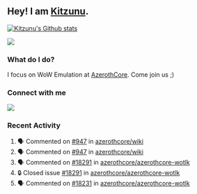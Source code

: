 ## Hey! I am [Kitzunu](https://Github.com/Kitzunu).

<!--<a href="https://github-readme-stats.kitzunu.vercel.app/api?username=Kitzunu&show_icons=true&theme=dark">
  <img align="center" src="https://github-readme-stats.kitzunu.vercel.app/api?username=Kitzunu&show_icons=true&theme=dark" />
</a>-->

[![Kitzunu's Github stats](https://github-readme-stats.vercel.app/api?username=kitzunu&theme=github_dark&show_icons=true)](https://github.com/Kitzunu)

<a href="https://github-readme-stats.kitzunu.vercel.app/api?username=Kitzunu&show_icons=true&theme=dark">
  <img align="center" src="https://github-readme-stats.vercel.app/api/top-langs/?username=Kitzunu&layout=compact&theme=dark" />
</a>

### What do I do?

I focus on WoW Emulation at [AzerothCore](https://Github.com/AzerothCore). Come join us ;)

### Connect with me
[![](https://img.shields.io/badge/AzerothCore%20Discord-Connect%20with%20me!-green)](https://discord.com/invite/gkt4y2x)

### Recent Activity

<!--START_SECTION:activity-->
1. 🗣 Commented on [#947](https://github.com/azerothcore/wiki/pull/947#issuecomment-1937048643) in [azerothcore/wiki](https://github.com/azerothcore/wiki)
2. 🗣 Commented on [#947](https://github.com/azerothcore/wiki/pull/947#issuecomment-1937048452) in [azerothcore/wiki](https://github.com/azerothcore/wiki)
3. 🗣 Commented on [#18291](https://github.com/azerothcore/azerothcore-wotlk/issues/18291#issuecomment-1933849849) in [azerothcore/azerothcore-wotlk](https://github.com/azerothcore/azerothcore-wotlk)
4. 🔒 Closed issue [#18291](https://github.com/azerothcore/azerothcore-wotlk/issues/18291) in [azerothcore/azerothcore-wotlk](https://github.com/azerothcore/azerothcore-wotlk)
5. 🗣 Commented on [#18231](https://github.com/azerothcore/azerothcore-wotlk/pull/18231#issuecomment-1913156430) in [azerothcore/azerothcore-wotlk](https://github.com/azerothcore/azerothcore-wotlk)
<!--END_SECTION:activity-->
